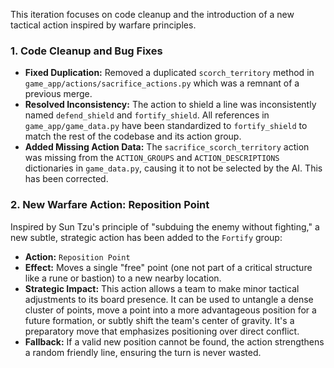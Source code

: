 This iteration focuses on code cleanup and the introduction of a new tactical action inspired by warfare principles.

### 1. Code Cleanup and Bug Fixes

*   **Fixed Duplication:** Removed a duplicated `scorch_territory` method in `game_app/actions/sacrifice_actions.py` which was a remnant of a previous merge.
*   **Resolved Inconsistency:** The action to shield a line was inconsistently named `defend_shield` and `fortify_shield`. All references in `game_app/game_data.py` have been standardized to `fortify_shield` to match the rest of the codebase and its action group.
*   **Added Missing Action Data:** The `sacrifice_scorch_territory` action was missing from the `ACTION_GROUPS` and `ACTION_DESCRIPTIONS` dictionaries in `game_data.py`, causing it to not be selected by the AI. This has been corrected.

### 2. New Warfare Action: Reposition Point

Inspired by Sun Tzu's principle of "subduing the enemy without fighting," a new subtle, strategic action has been added to the `Fortify` group:

*   **Action:** `Reposition Point`
*   **Effect:** Moves a single "free" point (one not part of a critical structure like a rune or bastion) to a new nearby location.
*   **Strategic Impact:** This action allows a team to make minor tactical adjustments to its board presence. It can be used to untangle a dense cluster of points, move a point into a more advantageous position for a future formation, or subtly shift the team's center of gravity. It's a preparatory move that emphasizes positioning over direct conflict.
*   **Fallback:** If a valid new position cannot be found, the action strengthens a random friendly line, ensuring the turn is never wasted.